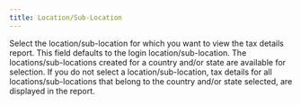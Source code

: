 ```yaml
---
title: Location/Sub-Location
---
```



Select the location/sub-location for which you want to view the tax  details report. This field defaults to the login location/sub-location.  The locations/sub-locations created for a country and/or state are available  for selection. If you do not select a location/sub-location, tax details  for all locations/sub-locations that belong to the country and/or state  selected, are displayed in the report.
